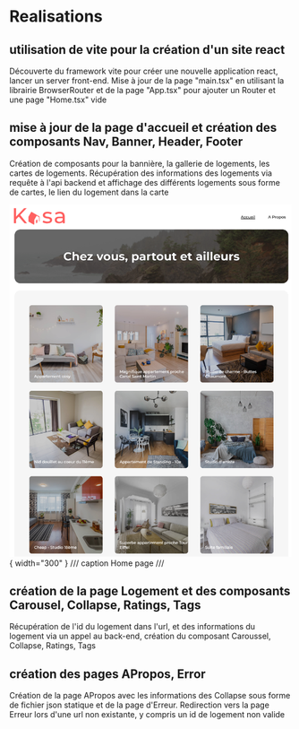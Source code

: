 # Realisations

## utilisation de vite pour la création d'un site react

Découverte du framework vite pour créer une nouvelle application react, lancer un server front-end.
Mise à jour de la page "main.tsx" en utilisant la librairie BrowserRouter et de la page "App.tsx" pour ajouter un Router et une page "Home.tsx" vide

## mise à jour de la page d'accueil et création des composants Nav, Banner, Header, Footer

Création de composants pour la bannière, la gallerie de logements, les cartes de logements.
Récupération des informations des logements via requête à l'api backend et affichage des différents logements sous forme de cartes, le lien du logement dans la carte

![Home](/src/assets/images/Kasa-Home.png/){ width="300" }
/// caption
Home page
///

## création de la page Logement et des composants Carousel, Collapse, Ratings, Tags

Récupération de l'id du logement dans l'url, et des informations du logement via un appel au back-end, création du composant Caroussel, Collapse, Ratings, Tags

## création des pages APropos, Error

Création de la page APropos avec les informations des Collapse sous forme de fichier json statique et de la page d'Erreur. Redirection vers la page Erreur lors d'une url non existante, y compris un id de logement non valide
